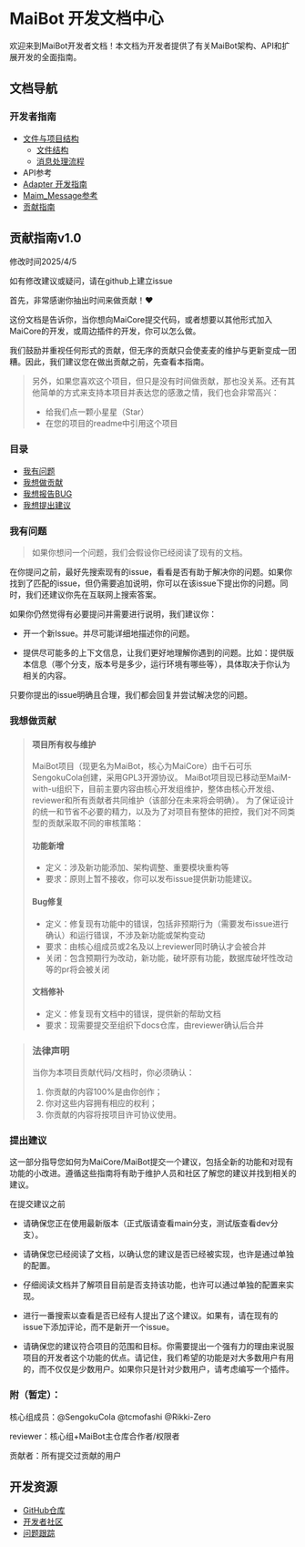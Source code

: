 # MaiBot 开发文档中心

欢迎来到MaiBot开发者文档！本文档为开发者提供了有关MaiBot架构、API和扩展开发的全面指南。

## 文档导航

### 开发者指南

- [文件与项目结构](/develop/structure/index)
  - [文件结构](/develop/structure/file_structure)
  - [消息处理流程](/develop/structure/message_flow_direction)
- API参考
- [Adapter 开发指南](/develop/plugin_develop/)
- [Maim_Message参考](/develop/maim_message/index)
- [贡献指南](#贡献指南v1-0)
<!-- ## 开发者指南

### 项目结构

- [项目文件结构](/develop/structure/file_structure) - 了解MaiBot的代码组织和文件布局

### API参考

- [API接口设计](/develop/api/index) - GraphQL API设计概述
- [API草案文档](/develop/api/draft) - 详细的API端点说明

### 开发工作流

- [AI辅助开发指南](/develop/guide/ai-instruction) - 使用AI工具帮助开发大型项目

## 核心系统

MaiBot由多个相互关联的系统组成，共同提供智能聊天和用户交互功能。

### 消息处理系统

消息处理系统负责接收、解析QQ消息，并生成适当的回复。它支持多种消息类型，包括文本、图片和其他媒体类型。

### 记忆系统

记忆系统管理机器人的短期和长期记忆，允许它记住以前的对话和用户偏好。这使得对话更加连贯和个性化。

### 情感与表情系统

情感系统模拟人类情感，使机器人的回应更加自然和情感化。根据对话上下文和内容，机器人会表现出各种情绪状态。

### 意愿管理系统

意愿管理系统控制机器人的主动行为和反应模式，使其能够根据当前情境做出适当的决策。

## 扩展开发

MaiBot设计为可扩展的平台，允许开发者添加新功能和自定义行为。

### 插件系统

插件系统允许开发者添加新命令、行为和集成，而无需修改核心代码。插件可以响应特定命令或事件，执行自定义操作。

### 模型调整

MaiBot支持模型调整和自定义，允许开发者根据特定需求和用例优化大型语言模型的行为。 -->

## 贡献指南v1.0

修改时间2025/4/5

如有修改建议或疑问，请在github上建立issue

首先，非常感谢你抽出时间来做贡献！❤️

这份文档是告诉你，当你想向MaiCore提交代码，或者想要以其他形式加入MaiCore的开发，或周边插件的开发，你可以怎么做。

我们鼓励并重视任何形式的贡献，但无序的贡献只会使麦麦的维护与更新变成一团糟。因此，我们建议您在做出贡献之前，先查看本指南。


> 另外，如果您喜欢这个项目，但只是没有时间做贡献，那也没关系。还有其他简单的方式来支持本项目并表达您的感激之情，我们也会非常高兴：
> - 给我们点一颗小星星（Star）
> - 在您的项目的readme中引用这个项目

### 目录

- [我有问题](#我有问题)
- [我想做贡献](#我想做贡献)
- [我想报告BUG](#报告BUG)
- [我想提出建议](#提出建议)

### 我有问题

> 如果你想问一个问题，我们会假设你已经阅读了现有的文档。

在你提问之前，最好先搜索现有的issue，看看是否有助于解决你的问题。如果你找到了匹配的issue，但仍需要追加说明，你可以在该issue下提出你的问题。同时，我们还建议你先在互联网上搜索答案。

如果你仍然觉得有必要提问并需要进行说明，我们建议你：

- 开一个新Issue。并尽可能详细地描述你的问题。

- 提供尽可能多的上下文信息，让我们更好地理解你遇到的问题。比如：提供版本信息（哪个分支，版本号是多少，运行环境有哪些等），具体取决于你认为相关的内容。

只要你提出的issue明确且合理，我们都会回复并尝试解决您的问题。


### 我想做贡献

> #### 项目所有权与维护
> MaiBot项目（现更名为MaiBot，核心为MaiCore）由千石可乐SengokuCola创建，采用GPL3开源协议。
> MaiBot项目现已移动至MaiM-with-u组织下，目前主要内容由核心开发组维护，整体由核心开发组、reviewer和所有贡献者共同维护（该部分在未来将会明确）。
> 为了保证设计的统一和节省不必要的精力，以及为了对项目有整体的把控，我们对不同类型的贡献采取不同的审核策略：
> 
> #### 功能新增
> - 定义：涉及新功能添加、架构调整、重要模块重构等
> - 要求：原则上暂不接收，你可以发布issue提供新功能建议。
> 
> #### Bug修复
> - 定义：修复现有功能中的错误，包括非预期行为（需要发布issue进行确认）和运行错误，不涉及新功能或架构变动
> - 要求：由核心组成员或2名及以上reviewer同时确认才会被合并
> - 关闭：包含预期行为改动，新功能，破坏原有功能，数据库破坏性改动等的pr将会被关闭
> 
> #### 文档修补
> - 定义：修复现有文档中的错误，提供新的帮助文档
> - 要求：现需要提交至组织下docs仓库，由reviewer确认后合并

> ### 法律声明
> 当你为本项目贡献代码/文档时，你必须确认：
> 1. 你贡献的内容100%是由你创作；
> 2. 你对这些内容拥有相应的权利；
> 3. 你贡献的内容将按项目许可协议使用。


### 提出建议

这一部分指导您如何为MaiCore/MaiBot提交一个建议，包括全新的功能和对现有功能的小改进。遵循这些指南将有助于维护人员和社区了解您的建议并找到相关的建议。

在提交建议之前

- 请确保您正在使用最新版本（正式版请查看main分支，测试版查看dev分支）。

- 请确保您已经阅读了文档，以确认您的建议是否已经被实现，也许是通过单独的配置。

- 仔细阅读文档并了解项目目前是否支持该功能，也许可以通过单独的配置来实现。

- 进行一番搜索以查看是否已经有人提出了这个建议。如果有，请在现有的issue下添加评论，而不是新开一个issue。

- 请确保您的建议符合项目的范围和目标。你需要提出一个强有力的理由来说服项目的开发者这个功能的优点。请记住，我们希望的功能是对大多数用户有用的，而不仅仅是少数用户。如果你只是针对少数用户，请考虑编写一个插件。

### 附（暂定）：
核心组成员：@SengokuCola @tcmofashi @Rikki-Zero

reviewer：核心组+MaiBot主仓库合作者/权限者

贡献者：所有提交过贡献的用户

## 开发资源

- [GitHub仓库](https://github.com/MaiM-with-u/MaiBot)
- [开发者社区](https://github.com/MaiM-with-u/MaiBot/discussions)
- [问题跟踪](https://github.com/MaiM-with-u/MaiBot/issues)
